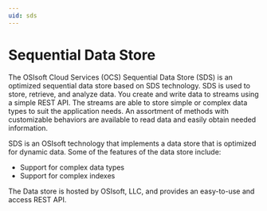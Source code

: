 ```yaml
---
uid: sds
---
```


Sequential Data Store
=====================

The OSIsoft Cloud Services (OCS) Sequential Data Store (SDS) is an optimized sequential data store based on SDS technology. SDS is used to store, retrieve, and analyze data. You create and write data to streams using a simple REST API. The streams are able to store simple or complex data types to suit the application needs. An assortment of methods with customizable behaviors are available to read data and easily obtain needed information.

SDS is an OSIsoft technology that implements a data store that is optimized for dynamic data. Some of the features 
of the data store include:

* Support for complex data types
* Support for complex indexes

The Data store is hosted by OSIsoft, LLC, and provides an easy-to-use and access REST API.
